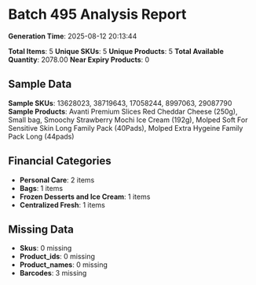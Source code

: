 # Batch 495 Analysis Report

**Generation Time**: 2025-08-12 20:13:44

**Total Items**: 5
**Unique SKUs**: 5
**Unique Products**: 5
**Total Available Quantity**: 2078.00
**Near Expiry Products**: 0

## Sample Data
**Sample SKUs**: 13628023, 38719643, 17058244, 8997063, 29087790
**Sample Products**: Avanti Premium Slices Red Cheddar Cheese (250g), Small bag, Smoochy Strawberry Mochi Ice Cream (192g), Molped Soft For Sensitive Skin Long Family Pack (40Pads), Molped Extra Hygeine Family Pack Long (44pads)

## Financial Categories
- **Personal Care**: 2 items
- **Bags**: 1 items
- **Frozen Desserts and Ice Cream**: 1 items
- **Centralized Fresh**: 1 items

## Missing Data
- **Skus**: 0 missing
- **Product_ids**: 0 missing
- **Product_names**: 0 missing
- **Barcodes**: 3 missing
